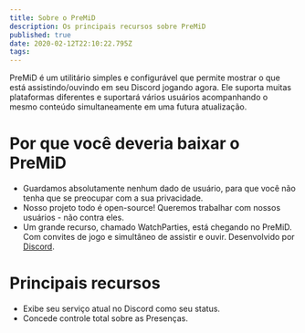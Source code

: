 ```yaml
---
title: Sobre o PreMiD
description: Os principais recursos sobre PreMiD
published: true
date: 2020-02-12T22:10:22.795Z
tags: 
---
```


PreMiD é um utilitário simples e configurável que permite mostrar o que está assistindo/ouvindo em seu Discord jogando agora. Ele suporta muitas plataformas diferentes e suportará vários usuários acompanhando o mesmo conteúdo simultaneamente em uma futura atualização.

# Por que você deveria baixar o PreMiD
- Guardamos absolutamente nenhum dado de usuário, para que você não tenha que se preocupar com a sua privacidade.
- Nosso projeto todo é open-source! Queremos trabalhar com nossos usuários - não contra eles.
- Um grande recurso, chamado WatchParties, está chegando no PreMiD. Com convites de jogo e simultâneo de assistir e ouvir. Desenvolvido por [Discord](https://discordapp.com/).

# Principais recursos
- Exibe seu serviço atual no Discord como seu status.
- Concede controle total sobre as Presenças.
